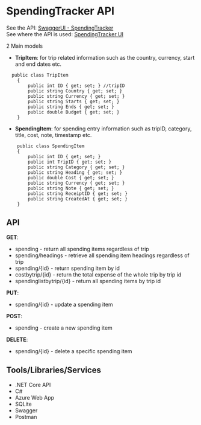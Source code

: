 # SpendingTracker API


See the API: [SwaggerUI - SpendingTracker](https://spendingtrackerapi.azurewebsites.net/index.html)
<br>
See where the API is used: [SpendingTracker UI](https://github.com/cjan957/SpendingTrackerUI)

2 Main models 
- **TripItem**: for trip related information such as the country, currency, start and end dates etc.
```
  public class TripItem
    {
        public int ID { get; set; } //tripID
        public string Country { get; set; }
        public string Currency { get; set; }
        public string Starts { get; set; }
        public string Ends { get; set; }
        public double Budget { get; set; }
    }
```

- **SpendingItem**: for spending entry information such as tripID, category, title, cost, note, timestamp etc.
```
    public class SpendingItem
    {
        public int ID { get; set; }
        public int TripID { get; set; }
        public string Category { get; set; }
        public string Heading { get; set; }
        public double Cost { get; set; }
        public string Currency { get; set; }
        public string Note { get; set; }
        public string ReceiptID { get; set; }
        public string CreatedAt { get; set; }
    }
```

## API 
**GET**:
- spending - return all spending items regardless of trip
- spending/headings - retrieve all spending item headings regardless of trip
- spending/{id} - return spending item by id
- costbytrip/{id} - return the total expense of the whole trip by trip id
- spendinglistbytrip/{id} - return all spending items by trip id

**PUT**:
- spending/{id} - update a spending item

**POST**: 
- spending - create a new spending item

**DELETE**:
- spending/{id} - delete a specific spending item

## Tools/Libraries/Services
* .NET Core API
* C#
* Azure Web App
* SQLite
* Swagger
* Postman

